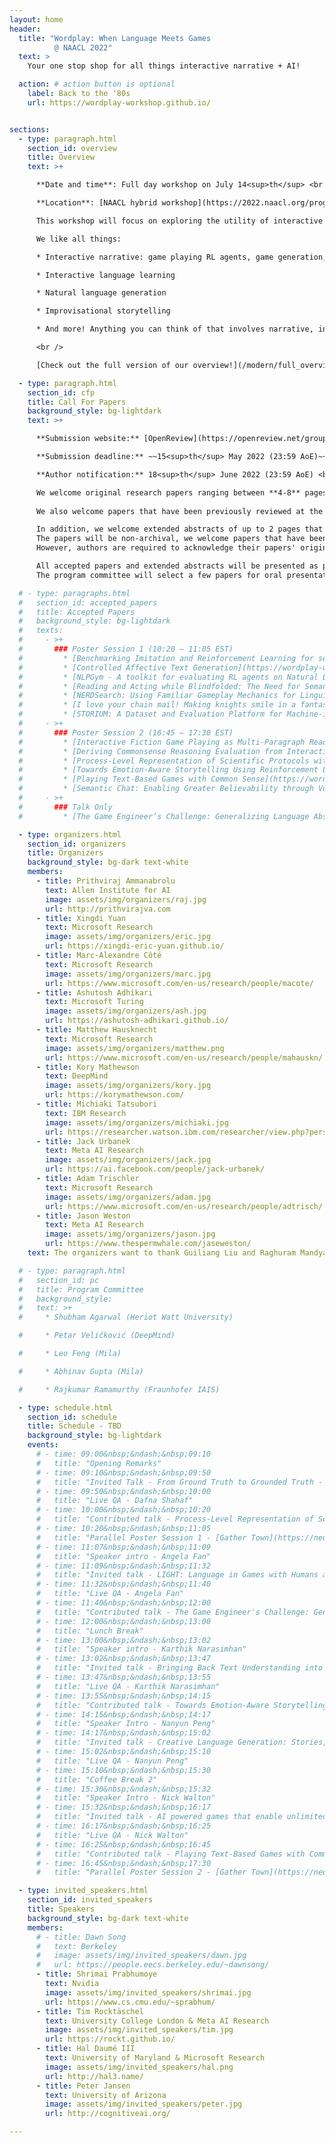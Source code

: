 ```yaml
---
layout: home
header:
  title: "Wordplay: When Language Meets Games
          @ NAACL 2022"
  text: >
    Your one stop shop for all things interactive narrative + AI!

  action: # action button is optional
    label: Back to the '80s
    url: https://wordplay-workshop.github.io/


sections:
  - type: paragraph.html
    section_id: overview
    title: Overview
    text: >+

      **Date and time**: Full day workshop on July 14<sup>th</sup> <br />

      **Location**: [NAACL hybrid workshop](https://2022.naacl.org/program/). <br />

      This workshop will focus on exploring the utility of interactive narratives, think everything from classic text-adventures like [Zork](http://textadventures.online/play/?story=http%3A%2F%2Fwww.ifarchive.org%2Fif-archive%2Fgames%2Fhugo%2Fhugozork.hex) to modern [Twine](https://twinery.org/) games, to fill a role as the learning environments of choice for language-based tasks including but not limited to storytelling. A few previous iterations of this workshop took place very successfully with hundreds of attendees, at NeurIPS 2018 and NeurIPS 2020. Since then, the community of people working in this area has rapidly increased. This workshop aims to be a centralized place where all researchers involved across a breadth of fields can interact and learn from each other. Furthermore, it will act as a showcase to the wider NLP/RL/Game communities on interactive narrative's place as a learning environment. The program will feature a collection of invited talks in addition to contributed talks and posters from each of these sections of the interactive narrative community and the wider NLP and RL communities.  <br />

      We like all things:

      * Interactive narrative: game playing RL agents, game generation, etc.

      * Interactive language learning

      * Natural language generation

      * Improvisational storytelling

      * And more! Anything you can think of that involves narrative, interactivity, and language!

      <br />

      [Check out the full version of our overview!](/modern/full_overview)

  - type: paragraph.html
    section_id: cfp
    title: Call For Papers
    background_style: bg-lightdark
    text: >+

      **Submission website:** [OpenReview](https://openreview.net/group?id=aclweb.org/NAACL/2022/Workshop/Wordplay).

      **Submission deadline:** ~~15<sup>th</sup> May 2022 (23:59 AoE)~~ 31<sup>st</sup> May 2022 (23:59 AoE)

      **Author notification:** 18<sup>th</sup> June 2022 (23:59 AoE) <br/>

      We welcome original research papers ranging between **4-8** pages in length (not including references or supplementary materials), formatted according to [the NAACL 2022 style](https://github.com/acl-org/acl-style-files). Submissions should be in **.pdf** format. Since the review process is **double-blind**, all papers should be appropriately anonymised. Authors have the option of including supplementary manuscript containing further details of their work into **the same .pdf file**, it is entirely up to the reviewers to decide whether they wish to consult this additional material. Authors are strongly encouraged to make data and code publicly available whenever possible. The accepted papers will be posted on the workshop website and will not appear in the NAACL proceedings.<br/>
      
      We also welcome papers that have been previously reviewed at the ACL Rolling Review system. Authors can use the commitment submission to share the link to their paper's ARR reviews. <br/>

      In addition, we welcome extended abstracts of up to 2 pages that describe open problems and challenges in this area.
      The papers will be non-archival, we welcome papers that have been published or submitted to other places.
      However, authors are required to acknowledge their papers' original appearance in such cases. <br/>

      All accepted papers and extended abstracts will be presented as posters.
      The program committee will select a few papers for oral presentation.

  # - type: paragraphs.html
  #   section_id: accepted_papers
  #   title: Accepted Papers
  #   background_style: bg-lightdark
  #   texts:
  #     - >+
  #       ### Poster Session 1 (10:20 – 11:05 EST)
  #         * [Benchmarking Imitation and Reinforcement Learning for serious language-oriented video games](https://wordplay-workshop.github.io/modern/assets/pdfs/2.pdf)
  #         * [Controlled Affective Text Generation](https://wordplay-workshop.github.io/modern/assets/pdfs/8.pdf)
  #         * [NLPGym - A toolkit for evaluating RL agents on Natural Language Processing Tasks](https://wordplay-workshop.github.io/modern/assets/pdfs/13.pdf)
  #         * [Reading and Acting while Blindfolded: The Need for Semantics in Text Game Agents](https://wordplay-workshop.github.io/modern/assets/pdfs/12.pdf)
  #         * [NERDSearch: Using Familiar Gameplay Mechanics for Linguistic Annotation](https://wordplay-workshop.github.io/modern/assets/pdfs/15.pdf)
  #         * [I love your chain mail! Making knights smile in a fantasy game world: Open-domain goal-oriented dialogue agents](https://wordplay-workshop.github.io/modern/assets/pdfs/4.pdf)
  #         * [STORIUM: A Dataset and Evaluation Platform for Machine-in-the-Loop Story Generation](https://wordplay-workshop.github.io/modern/assets/pdfs/6.pdf)
  #     - >+
  #       ### Poster Session 2 (16:45 – 17:30 EST)
  #         * [Interactive Fiction Game Playing as Multi-Paragraph Reading Comprehension with Reinforcement Learning](https://wordplay-workshop.github.io/modern/assets/pdfs/3.pdf)
  #         * [Deriving Commonsense Reasoning Evaluation from Interactive Fiction Games](https://wordplay-workshop.github.io/modern/assets/pdfs/9.pdf)
  #         * [Process-Level Representation of Scientific Protocols with a Text-Based Game Annotation Interface](https://wordplay-workshop.github.io/modern/assets/pdfs/10.pdf) (Talk)
  #         * [Towards Emotion-Aware Storytelling Using Reinforcement Learning](https://wordplay-workshop.github.io/modern/assets/pdfs/1.pdf) (Talk)
  #         * [Playing Text-Based Games with Common Sense](https://wordplay-workshop.github.io/modern/assets/pdfs/11.pdf) (Talk)
  #         * [Semantic Chat: Enabling Greater Believability through Voice Avatars in Multiplayer and Story-Driven Games](https://wordplay-workshop.github.io/modern/assets/pdfs/14.pdf)
  #     - >+
  #       ### Talk Only
  #         * [The Game Engineer’s Challenge: Generalizing Language Abstractly And Realizing It Concretely](https://wordplay-workshop.github.io/modern/assets/pdfs/5.pdf) (Talk)

  - type: organizers.html
    section_id: organizers
    title: Organizers
    background_style: bg-dark text-white
    members:
      - title: Prithviraj Ammanabrolu
        text: Allen Institute for AI
        image: assets/img/organizers/raj.jpg
        url: http://prithvirajva.com
      - title: Xingdi Yuan
        text: Microsoft Research
        image: assets/img/organizers/eric.jpg
        url: https://xingdi-eric-yuan.github.io/
      - title: Marc-Alexandre Côté
        text: Microsoft Research
        image: assets/img/organizers/marc.jpg
        url: https://www.microsoft.com/en-us/research/people/macote/
      - title: Ashutosh Adhikari
        text: Microsoft Turing
        image: assets/img/organizers/ash.jpg
        url: https://ashutosh-adhikari.github.io/
      - title: Matthew Hausknecht
        text: Microsoft Research
        image: assets/img/organizers/matthew.png
        url: https://www.microsoft.com/en-us/research/people/mahauskn/
      - title: Kory Mathewson
        text: DeepMind
        image: assets/img/organizers/kory.jpg
        url: https://korymathewson.com/
      - title: Michiaki Tatsubori
        text: IBM Research
        image: assets/img/organizers/michiaki.jpg
        url: https://researcher.watson.ibm.com/researcher/view.php?person=jp-MICH
      - title: Jack Urbanek
        text: Meta AI Research
        image: assets/img/organizers/jack.jpg
        url: https://ai.facebook.com/people/jack-urbanek/
      - title: Adam Trischler
        text: Microsoft Research
        image: assets/img/organizers/adam.jpg
        url: https://www.microsoft.com/en-us/research/people/adtrisch/
      - title: Jason Weston
        text: Meta AI Research
        image: assets/img/organizers/jason.jpg
        url: https://www.thespermwhale.com/jaseweston/
    text: The organizers want to thank Guiliang Liu and Raghuram Mandyam Annasamy for helping in the reviewing process.

  # - type: paragraph.html
  #   section_id: pc
  #   title: Program Committee
  #   background_style:
  #   text: >+
  #     * Shubham Agarwal (Heriot Watt University)

  #     * Petar Veličković (DeepMind)

  #     * Leo Feng (Mila)

  #     * Abhinav Gupta (Mila)

  #     * Rajkumar Ramamurthy (Fraunhofer IAIS)

  - type: schedule.html
    section_id: schedule
    title: Schedule - TBD
    background_style: bg-lightdark
    events:
      # - time: 09:00&nbsp;&ndash;&nbsp;09:10
      #   title: "Opening Remarks"
      # - time: 09:10&nbsp;&ndash;&nbsp;09:50
      #   title: "Invited Talk - From Ground Truth to Grounded Truth - Dafna Shahaf"
      # - time: 09:50&nbsp;&ndash;&nbsp;10:00
      #   title: "Live QA - Dafna Shahaf"
      # - time: 10:00&nbsp;&ndash;&nbsp;10:20
      #   title: "Contributed talk - Process-Level Representation of Scientific Protocols with a Text-Based Game Annotation Interface - Ronen Tamari"
      # - time: 10:20&nbsp;&ndash;&nbsp;11:05
      #   title: "Parallel Poster Session 1 - [Gather Town](https://neurips.gather.town/app/jbqfdRliOOk4rAwy/Wordplay)"
      # - time: 11:07&nbsp;&ndash;&nbsp;11:09
      #   title: "Speaker intro - Angela Fan"
      # - time: 11:09&nbsp;&ndash;&nbsp;11:32
      #   title: "Invited talk - LIGHT: Language in Games with Humans and Text - Angela Fan"
      # - time: 11:32&nbsp;&ndash;&nbsp;11:40
      #   title: "Live QA - Angela Fan"
      # - time: 11:40&nbsp;&ndash;&nbsp;12:00
      #   title: "Contributed talk - The Game Engineer's Challenge: Generalizing and Grounding Language Abstractly and Concretely - Catherine Wong"
      # - time: 12:00&nbsp;&ndash;&nbsp;13:00
      #   title: "Lunch Break"
      # - time: 13:00&nbsp;&ndash;&nbsp;13:02
      #   title: "Speaker intro - Karthik Narasimhan"
      # - time: 13:02&nbsp;&ndash;&nbsp;13:47
      #   title: "Invited talk - Bringing Back Text Understanding into Text-based Games - Karthik Narasimhan"
      # - time: 13:47&nbsp;&ndash;&nbsp;13:55
      #   title: "Live QA - Karthik Narasimhan"
      # - time: 13:55&nbsp;&ndash;&nbsp;14:15
      #   title: "Contributed talk - Towards Emotion-Aware Storytelling Using Reinforcement Learning - Faeze Brahman"
      # - time: 14:15&nbsp;&ndash;&nbsp;14:17
      #   title: "Speaker Intro - Nanyun Peng"
      # - time: 14:17&nbsp;&ndash;&nbsp;15:02
      #   title: "Invited talk - Creative Language Generation: Stories, Sarcasms, and Similes - Nanyun Peng"
      # - time: 15:02&nbsp;&ndash;&nbsp;15:10
      #   title: "Live QA - Nanyun Peng"
      # - time: 15:10&nbsp;&ndash;&nbsp;15:30
      #   title: "Coffee Break 2"
      # - time: 15:30&nbsp;&ndash;&nbsp;15:32
      #   title: "Speaker Intro - Nick Walton"
      # - time: 15:32&nbsp;&ndash;&nbsp;16:17
      #   title: "Invited talk - AI powered games that enable unlimited creativity in infinite worlds - Nick Walton"
      # - time: 16:17&nbsp;&ndash;&nbsp;16:25
      #   title: "Live QA - Nick Walton"
      # - time: 16:25&nbsp;&ndash;&nbsp;16:45
      #   title: "Contributed talk - Playing Text-Based Games with Common Sense - Sahith Dambekodi"
      # - time: 16:45&nbsp;&ndash;&nbsp;17:30
      #   title: "Parallel Poster Session 2 - [Gather Town](https://neurips.gather.town/app/jbqfdRliOOk4rAwy/Wordplay)"

  - type: invited_speakers.html
    section_id: invited_speakers
    title: Speakers
    background_style: bg-dark text-white
    members:
      # - title: Dawn Song
      #   text: Berkeley
      #   image: assets/img/invited_speakers/dawn.jpg
      #   url: https://people.eecs.berkeley.edu/~dawnsong/
      - title: Shrimai Prabhumoye
        text: Nvidia
        image: assets/img/invited_speakers/shrimai.jpg
        url: https://www.cs.cmu.edu/~sprabhum/
      - title: Tim Rocktäschel
        text: University College London & Meta AI Research
        image: assets/img/invited_speakers/tim.jpg
        url: https://rockt.github.io/
      - title: Hal Daumé III
        text: University of Maryland & Microsoft Research
        image: assets/img/invited_speakers/hal.png
        url: http://hal3.name/
      - title: Peter Jansen
        text: University of Arizona
        image: assets/img/invited_speakers/peter.jpg
        url: http://cognitiveai.org/

---
```

